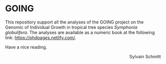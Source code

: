 GOING
=====

This repository support all the analyses of the GOING project on the Genomic of Individual Growth in tropical tree species *Symphonia globulifera*.
The analyses are available as a numeric book at the following link: https://phdpages.netlify.com/.

Have a nice reading.

<div align="right">  Sylvain Schmitt
